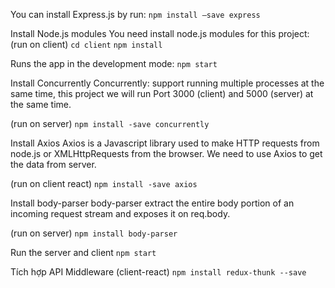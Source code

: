 You can install Express.js by run:
`npm install –save express`

Install Node.js modules
You need install node.js modules for this project:
(run on client)
`cd client`
`npm install`

Runs the app in the development mode:
`npm start`

Install Concurrently
Concurrently: support running multiple processes at the same time, this project we will run Port 3000 (client) and 5000 (server) at the same time.

(run on server)
`npm install -save concurrently`

Install Axios
Axios is a Javascript library used to make HTTP requests from node.js or XMLHttpRequests from the browser. We need to use Axios to get the data from server.

(run on client react)
`npm install -save axios`


Install body-parser
body-parser extract the entire body portion of an incoming request stream and exposes it on req.body.

(run on server)
`npm install body-parser`

Run the server and client
`npm start`


Tích hợp API Middleware (client-react)
`npm install redux-thunk --save`

